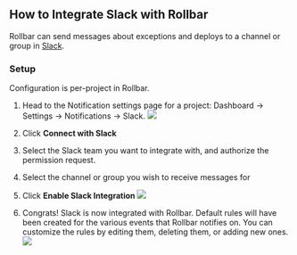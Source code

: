 ## How to Integrate Slack with Rollbar

Rollbar can send messages about exceptions and deploys to a channel or
group in [Slack](https://slack.com/).

### Setup

Configuration is per-project in Rollbar.

1.  Head to the Notification settings page for a project: Dashboard ->
    Settings -> Notifications -> Slack.
    ![](http://photos.osmek.com/Screenshot-2014-09-23-192621.138859.o.png)

2.  Click **Connect with Slack**

3.  Select the Slack team you want to integrate with, and authorize the
    permission request.

4.  Select the channel or group you wish to receive messages for

5.  Click **Enable Slack Integration**
    ![](http://photos.osmek.com/Screenshot-2014-09-23-193001.138861.o.png)

6.  Congrats! Slack is now integrated with Rollbar. Default rules will
    have been created for the various events that Rollbar notifies on.
    You can customize the rules by editing them, deleting them, or
    adding new ones.
    ![](http://photos.osmek.com/Screenshot-2014-09-23-192846.138860.o.png)
